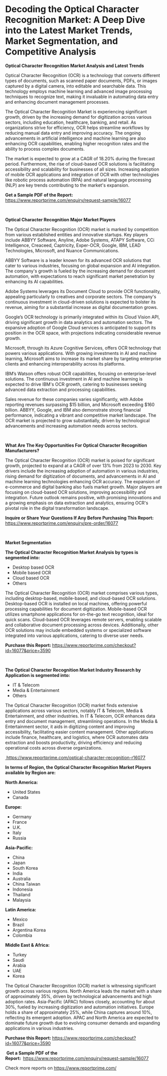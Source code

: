 <p><h1>Decoding the Optical Character Recognition Market: A Deep Dive into the Latest Market Trends, Market Segmentation, and Competitive Analysis</h1></p><p><strong>Optical Character Recognition Market Analysis and Latest Trends</strong></p>
<p><p>Optical Character Recognition (OCR) is a technology that converts different types of documents, such as scanned paper documents, PDFs, or images captured by a digital camera, into editable and searchable data. This technology employs machine learning and advanced image processing techniques to recognize text, making it invaluable in automating data entry and enhancing document management processes.</p><p>The Optical Character Recognition Market is experiencing significant growth, driven by the increasing demand for digitization across various sectors, including education, healthcare, banking, and retail. As organizations strive for efficiency, OCR helps streamline workflows by reducing manual data entry and improving accuracy. The ongoing advancements in artificial intelligence and machine learning are also enhancing OCR capabilities, enabling higher recognition rates and the ability to process complex documents.</p><p>The market is expected to grow at a CAGR of 18.20% during the forecast period. Furthermore, the rise of cloud-based OCR solutions is facilitating accessibility and scalability for businesses of all sizes. Increasing adoption of mobile OCR applications and integration of OCR with other technologies like robotic process automation (RPA) and natural language processing (NLP) are key trends contributing to the market's expansion.</p></p>
<p><strong>Get a Sample PDF of the Report:&nbsp;</strong> <a href="https://www.reportprime.com/enquiry/request-sample/16077?utm_campaign=2757&utm_medium=2&utm_source=Github&utm_content=ia&utm_term=20032025&utm_id=optical-character-recognition">https://www.reportprime.com/enquiry/request-sample/16077</a></p>
<p>&nbsp;</p>
<p><strong>Optical Character Recognition Major Market Players</strong></p>
<p><p>The Optical Character Recognition (OCR) market is marked by competition from various established entities and innovative startups. Key players include ABBYY Software, Anyline, Adobe Systems, ATAPY Software, CCi Intelligence, Creaceed, Captricity, Exper-OCR, Google, IBM, LEAD Technologies, Microsoft, and Nuance Communications.</p><p>ABBYY Software is a leader known for its advanced OCR solutions that cater to various industries, focusing on global expansion and AI integration. The company's growth is fueled by the increasing demand for document automation, with expectations to reach significant market penetration by enhancing its AI capabilities.</p><p>Adobe Systems leverages its Document Cloud to provide OCR functionality, appealing particularly to creatives and corporate sectors. The company's continuous investment in cloud-driven solutions is expected to bolster its revenue, aiming for a substantial increase as digital documentation grows.</p><p>Google’s OCR technology is primarily integrated within its Cloud Vision API, driving significant growth in data analytics and automation sectors. The expansive adoption of Google Cloud services is anticipated to support its position in the OCR space, with projections indicating considerable revenue growth.</p><p>Microsoft, through its Azure Cognitive Services, offers OCR technology that powers various applications. With growing investments in AI and machine learning, Microsoft aims to increase its market share by targeting enterprise clients and enhancing interoperability across its platforms.</p><p>IBM’s Watson offers robust OCR capabilities, focusing on enterprise-level solutions. The continuous investment in AI and machine learning is expected to drive IBM's OCR growth, catering to businesses seeking advanced data extraction and processing capabilities.</p><p>Sales revenue for these companies varies significantly, with Adobe reporting revenues surpassing $15 billion, and Microsoft exceeding $160 billion. ABBYY, Google, and IBM also demonstrate strong financial performance, indicating a vibrant and competitive market landscape. The OCR market is projected to grow substantially, driven by technological advancements and increasing automation needs across sectors.</p></p>
<p>&nbsp;</p>
<p><strong>What Are The Key Opportunities For Optical Character Recognition Manufacturers?</strong></p>
<p><p>The Optical Character Recognition (OCR) market is poised for significant growth, projected to expand at a CAGR of over 13% from 2023 to 2030. Key drivers include the increasing adoption of automation in various industries, rising demand for digitization of documents, and advancements in AI and machine learning technologies enhancing OCR accuracy. The expansion of e-commerce and digital banking also fuels market growth. Major players are focusing on cloud-based OCR solutions, improving accessibility and integration. Future outlook remains positive, with promising innovations and a growing emphasis on data extraction and analytics, ensuring OCR's pivotal role in the digital transformation landscape.</p></p>
<p><strong>Inquire or Share Your Questions If Any Before Purchasing This Report:</strong> <a href="https://www.reportprime.com/enquiry/pre-order/16077?utm_campaign=2757&utm_medium=2&utm_source=Github&utm_content=ia&utm_term=20032025&utm_id=optical-character-recognition">https://www.reportprime.com/enquiry/pre-order/16077</a></p>
<p>&nbsp;</p>
<p><strong>Market Segmentation</strong></p>
<p><strong>The Optical Character Recognition Market Analysis by types is segmented into:</strong></p>
<p><ul><li>Desktop based OCR</li><li>Mobile based OCR</li><li>Cloud based OCR</li><li>Others</li></ul></p>
<p><p>The Optical Character Recognition (OCR) market comprises various types, including desktop-based, mobile-based, and cloud-based OCR solutions. Desktop-based OCR is installed on local machines, offering powerful processing capabilities for document digitization. Mobile-based OCR utilizes smartphone applications for on-the-go text recognition, ideal for quick scans. Cloud-based OCR leverages remote servers, enabling scalable and collaborative document processing across devices. Additionally, other OCR solutions may include embedded systems or specialized software integrated into various applications, catering to diverse user needs.</p></p>
<p><strong>Purchase this Report:&nbsp;</strong><a href="https://www.reportprime.com/checkout?id=16077&price=3590&utm_campaign=2757&utm_medium=2&utm_source=Github&utm_content=ia&utm_term=20032025&utm_id=optical-character-recognition">https://www.reportprime.com/checkout?id=16077&price=3590</a></p>
<p>&nbsp;</p>
<p><strong>The Optical Character Recognition Market Industry Research by Application is segmented into:</strong></p>
<p><ul><li>IT & Telecom</li><li>Media & Entertainment</li><li>Others</li></ul></p>
<p><p>The Optical Character Recognition (OCR) market finds extensive applications across various sectors, notably IT & Telecom, Media & Entertainment, and other industries. In IT & Telecom, OCR enhances data entry and document management, streamlining operations. In the Media & Entertainment sector, it aids in digitizing content and improving accessibility, facilitating easier content management. Other applications include finance, healthcare, and logistics, where OCR automates data extraction and boosts productivity, driving efficiency and reducing operational costs across diverse organizations.</p></p>
<p><a href="https://www.reportprime.com/optical-character-recognition-r16077?utm_campaign=2757&utm_medium=2&utm_source=Github&utm_content=ia&utm_term=20032025&utm_id=optical-character-recognition">&nbsp;https://www.reportprime.com/optical-character-recognition-r16077</a></p>
<p><strong>In terms of Region, the Optical Character Recognition Market Players available by Region are:</strong></p>
<p>
    <p> <strong> North America: </strong>
        <ul>
            <li>United States</li>
            <li>Canada</li>
        </ul>
        </p> 
    <p> <strong> Europe: </strong>
        <ul>
            <li>Germany</li>
            <li>France</li>
            <li>U.K.</li>
            <li>Italy</li>
            <li>Russia</li>
        </ul>
        </p> 
    <p> <strong> Asia-Pacific: </strong>
        <ul>
            <li>China</li>
            <li>Japan</li>
            <li>South Korea</li>
            <li>India</li>
            <li>Australia</li>
            <li>China Taiwan</li>
            <li>Indonesia</li>
            <li>Thailand</li>
            <li>Malaysia</li>
        </ul>
        </p> 
    <p> <strong> Latin America: </strong>
        <ul>
            <li>Mexico</li>
            <li>Brazil</li>
            <li>Argentina Korea</li>
            <li>Colombia</li>
        </ul>
        </p> 
    <p> <strong> Middle East & Africa: </strong>
        <ul>
            <li>Turkey</li>
            <li>Saudi</li>
            <li>Arabia</li>
            <li>UAE</li>
            <li>Korea</li>
        </ul>
    </p>
    </p>
<p><p>The Optical Character Recognition (OCR) market is witnessing significant growth across various regions. North America leads the market with a share of approximately 35%, driven by technological advancements and high adoption rates. Asia-Pacific (APAC) follows closely, accounting for about 30%, fueled by increasing digitization and automation initiatives. Europe holds a share of approximately 25%, while China captures around 10%, reflecting its emergent adoption. APAC and North America are expected to dominate future growth due to evolving consumer demands and expanding applications in various industries.</p></p>
<p><strong>Purchase this Report: </strong><a href="https://www.reportprime.com/checkout?id=16077&price=3590&utm_campaign=2757&utm_medium=2&utm_source=Github&utm_content=ia&utm_term=20032025&utm_id=optical-character-recognition">https://www.reportprime.com/checkout?id=16077&price=3590</a></p>
<p>&nbsp;<strong>Get a Sample PDF of the Report:&nbsp;&nbsp;</strong><a href="https://www.reportprime.com/enquiry/request-sample/16077?utm_campaign=2757&utm_medium=2&utm_source=Github&utm_content=ia&utm_term=20032025&utm_id=optical-character-recognition">https://www.reportprime.com/enquiry/request-sample/16077</a></p>
<p><strong></strong></p>
<p>Check more reports on <a href="https://www.reportprime.com/?utm_campaign=2757&utm_medium=2&utm_source=Github&utm_content=ia&utm_term=20032025&utm_id=optical-character-recognition">https://www.reportprime.com/</a></p>